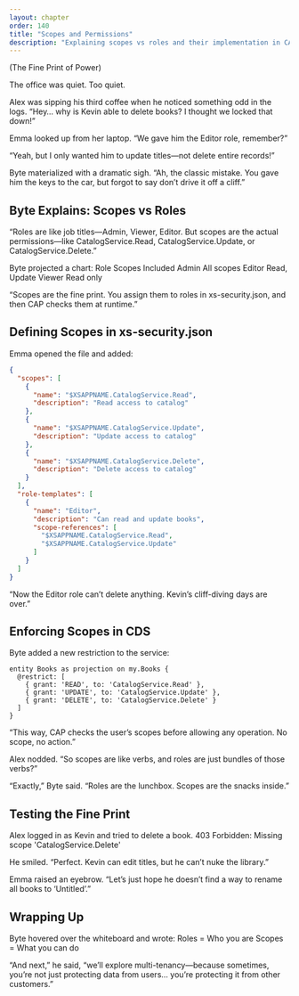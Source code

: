 ```yaml
---
layout: chapter
order: 140
title: "Scopes and Permissions"
description: "Explaining scopes vs roles and their implementation in CAP applications."
---
```

(The Fine Print of Power)

The office was quiet. Too quiet.

Alex was sipping his third coffee when he noticed something odd in the logs.
“Hey… why is Kevin able to delete books? I thought we locked that down!”

Emma looked up from her laptop.
“We gave him the Editor role, remember?”

“Yeah, but I only wanted him to update titles—not delete entire records!”

Byte materialized with a dramatic sigh.
“Ah, the classic mistake. You gave him the keys to the car, but forgot to say don’t drive it off a cliff.”

## Byte Explains: Scopes vs Roles
“Roles are like job titles—Admin, Viewer, Editor. But scopes are the actual permissions—like CatalogService.Read, CatalogService.Update, or CatalogService.Delete.”

Byte projected a chart:
Role	Scopes Included
Admin	All scopes
Editor	Read, Update
Viewer	Read only

“Scopes are the fine print. You assign them to roles in xs-security.json, and then CAP checks them at runtime.”

## Defining Scopes in xs-security.json
Emma opened the file and added:
```json
{
  "scopes": [
    {
      "name": "$XSAPPNAME.CatalogService.Read",
      "description": "Read access to catalog"
    },
    {
      "name": "$XSAPPNAME.CatalogService.Update",
      "description": "Update access to catalog"
    },
    {
      "name": "$XSAPPNAME.CatalogService.Delete",
      "description": "Delete access to catalog"
    }
  ],
  "role-templates": [
    {
      "name": "Editor",
      "description": "Can read and update books",
      "scope-references": [
        "$XSAPPNAME.CatalogService.Read",
        "$XSAPPNAME.CatalogService.Update"
      ]
    }
  ]
}
```

“Now the Editor role can’t delete anything. Kevin’s cliff-diving days are over.”

## Enforcing Scopes in CDS
Byte added a new restriction to the service:
```cds
entity Books as projection on my.Books {
  @restrict: [
    { grant: 'READ', to: 'CatalogService.Read' },
    { grant: 'UPDATE', to: 'CatalogService.Update' },
    { grant: 'DELETE', to: 'CatalogService.Delete' }
  ]
}
```

“This way, CAP checks the user’s scopes before allowing any operation. No scope, no action.”

Alex nodded.
“So scopes are like verbs, and roles are just bundles of those verbs?”

“Exactly,” Byte said. “Roles are the lunchbox. Scopes are the snacks inside.”

## Testing the Fine Print
Alex logged in as Kevin and tried to delete a book.
403 Forbidden: Missing scope 'CatalogService.Delete'

He smiled.
“Perfect. Kevin can edit titles, but he can’t nuke the library.”

Emma raised an eyebrow.
“Let’s just hope he doesn’t find a way to rename all books to ‘Untitled’.”

## Wrapping Up
Byte hovered over the whiteboard and wrote:
Roles = Who you are
Scopes = What you can do

“And next,” he said, “we’ll explore multi-tenancy—because sometimes, you’re not just protecting data from users… you’re protecting it from other customers.”
